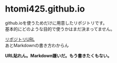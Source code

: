 # htomi425.github.io
github.ioを使うためだけに用意したリポジトリです。<br>
基本的にどのような目的で使うかはまだ決まってません。<br>

<a href="https::/github.com/htomi425/htomi425.github.io">リポジトリURL</a><br>
あとMarkdownの書き方わからん<br>

<b>URL貼れん。Markdown嫌いだ。もう書きたくもない。</b>
